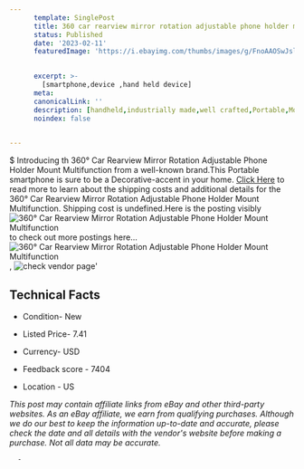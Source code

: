 ```yaml
---
      template: SinglePost
      title: 360 car rearview mirror rotation adjustable phone holder mount multifunction
      status: Published
      date: '2023-02-11'
      featuredImage: 'https://i.ebayimg.com/thumbs/images/g/FnoAAOSwJsljeN22/s-l225.jpg'
       

      excerpt: >-
        [smartphone,device ,hand held device]
      meta:
      canonicalLink: ''
      description: [handheld,industrially made,well crafted,Portable,Mobile,Compact,Convenient,Lightweight,Maneuverable,Man-portable,Miniature,Carriable,Hand-held,Light,Holdable,Transportable,Mobile device,Pocket-sized,On-the-go,Wireless,Cordless,Compact size,Convenient size, smartphone,device ,hand held device]
      noindex: false
      

---
```

$
      Introducing th 360° Car Rearview Mirror Rotation Adjustable Phone Holder Mount Multifunction from a well-known brand.This Portable smartphone is sure to be a Decorative-accent in your home. [Click Here](https://www.ebay.com/itm/403793541550?hash=item5e03f879ae%3Ag%3AFnoAAOSwJsljeN22&mkevt=1&mkcid=1&mkrid=711-53200-19255-0&campid=%253CePNCampaignId%253E&customid=%253CreferenceId%253E&toolid=10049) to read more to learn about the shipping costs and additional details for the 360° Car Rearview Mirror Rotation Adjustable Phone Holder Mount Multifunction. Shipping cost is undefined.Here is the posting visibly ![360° Car Rearview Mirror Rotation Adjustable Phone Holder Mount Multifunction](https://i.ebayimg.com/thumbs/images/g/FnoAAOSwJsljeN22/s-l225.jpg) to check out more postings here... ![360° Car Rearview Mirror Rotation Adjustable Phone Holder Mount Multifunction](https://i.ebayimg.com/images/g/FnoAAOSwJsljeN22/s-l1200.jpg), ![check vendor page](https://origin-galleryplus.ebayimg.com/ws/web/403793541550_2_0_1/225x225.jpg,https://origin-galleryplus.ebayimg.com/ws/web/403793541550_3_0_1/225x225.jpg,https://origin-galleryplus.ebayimg.com/ws/web/403793541550_4_0_1/225x225.jpg,https://origin-galleryplus.ebayimg.com/ws/web/403793541550_5_0_1/225x225.jpg,https://origin-galleryplus.ebayimg.com/ws/web/403793541550_6_0_1/225x225.jpg,https://origin-galleryplus.ebayimg.com/ws/web/403793541550_7_0_1/225x225.jpg,https://origin-galleryplus.ebayimg.com/ws/web/403793541550_8_0_1/225x225.jpg,https://origin-galleryplus.ebayimg.com/ws/web/403793541550_9_0_1/225x225.jpg,https://origin-galleryplus.ebayimg.com/ws/web/403793541550_10_0_1/225x225.jpg,https://origin-galleryplus.ebayimg.com/ws/web/403793541550_11_0_1/225x225.jpg,https://origin-galleryplus.ebayimg.com/ws/web/403793541550_12_0_1/225x225.jpg)'

      

 ## Technical Facts 



     
      

 - Condition- New 


      

 - Listed Price- 7.41 


      

 - Currency- USD 


      

 - Feedback score - 7404 


      

 - Location - US 


      
      

 *_This post may contain affiliate links from eBay and other third-party websites. As an eBay affiliate, we earn from qualifying purchases. Although we do our best to keep the information up-to-date and accurate, please check the date and all details with the vendor's website before making a purchase. Not all data may be accurate._*




      -
